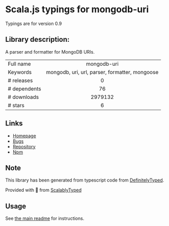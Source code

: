
# Scala.js typings for mongodb-uri

Typings are for version 0.9

## Library description:
A parser and formatter for MongoDB URIs.

|                    |                 |
| ------------------ | :-------------: |
| Full name          | mongodb-uri |
| Keywords           | mongodb, uri, url, parser, formatter, mongoose |
| # releases         | 0 |
| # dependents       | 76 |
| # downloads        | 2979132 |
| # stars            | 6 |

## Links
- [Homepage](https://github.com/mongolab/mongodb-uri-node)
- [Bugs](https://github.com/mongolab/mongodb-uri-node/issues)
- [Repository](https://github.com/mongolab/mongodb-uri-node)
- [Npm](https://www.npmjs.com/package/mongodb-uri)
    


## Note
This library has been generated from typescript code from [DefinitelyTyped](https://definitelytyped.org).

Provided with :purple_heart: from [ScalablyTyped](https://github.com/oyvindberg/ScalablyTyped)

## Usage
See [the main readme](../../readme.md) for instructions.


